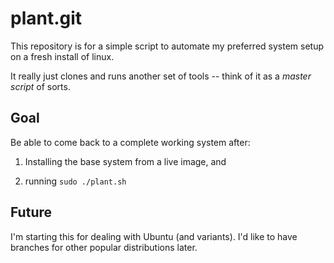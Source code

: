 plant.git
=========

This repository is for a simple script to automate my preferred system 
setup on a fresh install of linux. 

It really just clones and runs another set of tools -- think of it as a
_master script_ of sorts.

Goal
----
Be able to come back to a complete working system after:

1. Installing the base system from a live image, and 

2. running `sudo ./plant.sh`

Future
------
I'm starting this for dealing with Ubuntu (and variants). I'd like to 
have branches for other popular distributions later.
